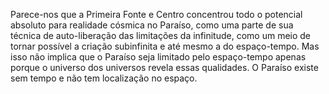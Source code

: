 ﻿Parece-nos que a Primeira Fonte e Centro concentrou todo o potencial absoluto para realidade cósmica no Paraíso, como uma parte de sua técnica de auto-liberação das limitações da infinitude, como um meio de tornar possível a criação subinfinita e até mesmo a do espaço-tempo. Mas isso não implica que o Paraíso seja limitado pelo espaço-tempo apenas porque o universo dos universos revela essas qualidades. O Paraíso existe sem tempo e não tem localização no espaço.